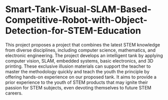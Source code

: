 # Smart-Tank-Visual-SLAM-Based-Competitive-Robot-with-Object-Detection-for-STEM-Education
This project proposes a project that combines the latest STEM knowledge from diverse  disciplines, including computer science, mathematics, and electronic engineering. The project  develops an intelligent tank by applying computer vision, SLAM, embedded systems, basic  electronics, and 3D printing. These exclusive illusion materials can support the teacher to master the  methodology quickly and teach the youth the principle by offering hands-on experience on  our proposed tank. It aims to provide a prior experience to the youth of STEM products that  may ignite their passion for STEM subjects, even devoting themselves to future STEM careers.
